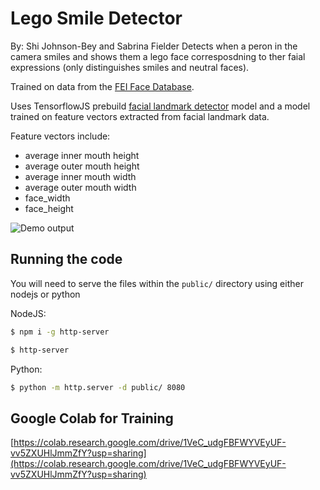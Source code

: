 # Lego Smile Detector

By: Shi Johnson-Bey and Sabrina Fielder
Detects when a peron in the camera smiles and shows them a lego face corresposdning to ther faial expressions (only distinguishes smiles and neutral faces).

Trained on data from the [FEI Face Database](https://fei.edu.br/~cet/facedatabase.html).

Uses TensorflowJS prebuild [facial landmark detector](https://github.com/tensorflow/tfjs-models/tree/master/face-landmarks-detection) model and
a model trained on feature vectors extracted from facial landmark data.

Feature vectors include:

- average inner mouth height
- average outer mouth height
- average inner mouth width
- average outer mouth width
- face_width
- face_height

![Demo output](demo.gif)

## Running the code

You will need to serve the files within the `public/` directory using either nodejs or python

NodeJS:

```bash
$ npm i -g http-server

$ http-server
```

Python:

```bash
$ python -m http.server -d public/ 8080
```

## Google Colab for Training

[https://colab.research.google.com/drive/1VeC_udgFBFWYVEyUF-vv5ZXUHlJmmZfY?usp=sharing](https://colab.research.google.com/drive/1VeC_udgFBFWYVEyUF-vv5ZXUHlJmmZfY?usp=sharing)
